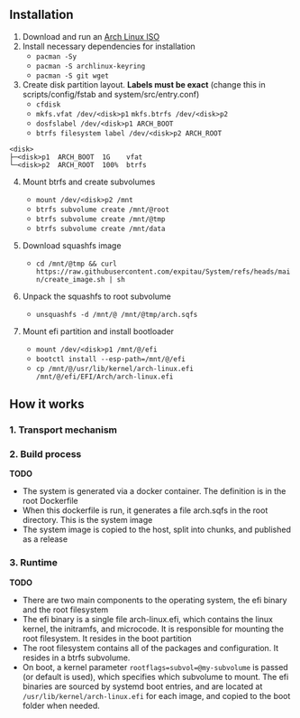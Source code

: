 ## Installation

1. Download and run an [Arch Linux ISO](https://archlinux.org/download/)
2. Install necessary dependencies for installation
    - `pacman -Sy`
    - `pacman -S archlinux-keyring`
    - `pacman -S git wget`
3. Create disk partition layout. **Labels must be exact** (change this in scripts/config/fstab and system/src/entry.conf)
    - `cfdisk`
    - `mkfs.vfat /dev/<disk>p1` `mkfs.btrfs /dev/<disk>p2`
    - `dosfslabel /dev/<disk>p1 ARCH_BOOT`
    - `btrfs filesystem label /dev/<disk>p2 ARCH_ROOT`
```
<disk>
├─<disk>p1  ARCH_BOOT  1G    vfat
└─<disk>p2  ARCH_ROOT  100%  btrfs
```
4. Mount btrfs and create subvolumes
    - `mount /dev/<disk>p2 /mnt`
    - `btrfs subvolume create /mnt/@root`
    - `btrfs subvolume create /mnt/@tmp`
    - `btrfs subvolume create /mnt/data`

5. Download squashfs image
    - `cd /mnt/@tmp && curl https://raw.githubusercontent.com/expitau/System/refs/heads/main/create_image.sh | sh`

6. Unpack the squashfs to root subvolume
    - `unsquashfs -d /mnt/@ /mnt/@tmp/arch.sqfs`

7. Mount efi partition and install bootloader
    - `mount /dev/<disk>p1 /mnt/@/efi`
    - `bootctl install --esp-path=/mnt/@/efi`
    - `cp /mnt/@/usr/lib/kernel/arch-linux.efi /mnt/@/efi/EFI/Arch/arch-linux.efi`

## How it works

### 1. Transport mechanism

### 2. Build process

**TODO**
- The system is generated via a docker container. The definition is in the root Dockerfile
- When this dockerfile is run, it generates a file arch.sqfs in the root directory. This is the system image
- The system image is copied to the host, split into chunks, and published as a release

### 3. Runtime

**TODO**
- There are two main components to the operating system, the efi binary and the root filesystem
- The efi binary is a single file arch-linux.efi, which contains the linux kernel, the initramfs, and microcode. It is responsible for mounting the root filesystem. It resides in the boot partition
- The root filesystem contains all of the packages and configuration. It resides in a btrfs subvolume.
- On boot, a kernel parameter `rootflags=subvol=@my-subvolume` is passed (or default is used), which specifies which subvolume to mount. The efi binaries are sourced by systemd boot entries, and are located at `/usr/lib/kernel/arch-linux.efi` for each image, and copied to the boot folder when needed.
